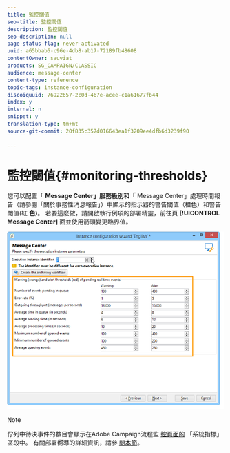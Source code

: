 ```yaml
---
title: 監控閾值
seo-title: 監控閾值
description: 監控閾值
seo-description: null
page-status-flag: never-activated
uuid: a65bbab5-c96e-4db8-ab17-72189fb48608
contentOwner: sauviat
products: SG_CAMPAIGN/CLASSIC
audience: message-center
content-type: reference
topic-tags: instance-configuration
discoiquuid: 76922657-2c0d-467e-acee-c1a61677fb44
index: y
internal: n
snippet: y
translation-type: tm+mt
source-git-commit: 20f835c357d016643ea1f3209ee4dfb6d3239f90

---
```



# 監控閾值{#monitoring-thresholds}

您可以配置「 **Message Center」服務級別和「** Message Center」處理時間報告（請參閱「關於事務性消息報告」）中顯示的指示器的警告閾值（橙色）和警告閾值(紅 **色)**[](../../message-center/using/about-transactional-messaging-reports.md)。 若要這麼做，請開啟執行例項的部署精靈，前往頁 **[!UICONTROL Message Center]** 面並使用箭頭變更臨界值。

![](assets/messagecenter_monitor_events_001.png)

>[!NOTE]
>
>佇列中待決事件的數目會顯示在Adobe Campaign流程監 [控頁面的](../../production/using/monitoring-processes.md#system-indicators) 「系統指標」區段中。 有關部署嚮導的詳細資訊，請參 [閱本節](../../installation/using/deploying-an-instance.md#deployment-wizard)。

